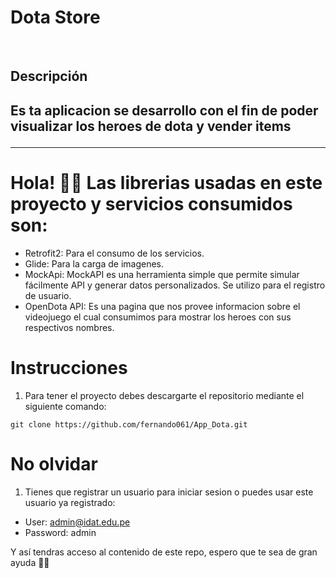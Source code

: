 <h1>Dota Store</h1>
</br>
<p align="center">
<h2>Descripción<h2/>
  </p>
<p>Es ta aplicacion se desarrollo con el fin de poder visualizar los heroes de dota y vender items</p>
  
---
# Hola! 👋🏻 Las librerias usadas en este proyecto y servicios consumidos son:

- Retrofit2: Para el consumo de los servicios.
- Glide: Para la carga de imagenes.
- MockApi: MockAPI es una herramienta simple que  permite simular fácilmente API y generar datos personalizados. Se utilizo para el registro de usuario.
- OpenDota API: Es una pagina que nos provee informacion sobre el videojuego el cual consumimos para mostrar los heroes con sus respectivos nombres.


# Instrucciones

1. Para tener el proyecto debes descargarte el repositorio mediante el siguiente comando:

```
git clone https://github.com/fernando061/App_Dota.git
```


# No olvidar

1. Tienes que registrar un usuario para iniciar sesion o puedes usar este usuario ya registrado:

- User: admin@idat.edu.pe
- Password: admin



Y así tendras acceso al contenido de este repo, espero que te sea de gran ayuda 🙌🏻


